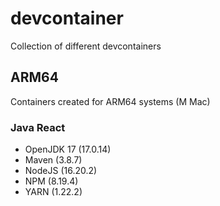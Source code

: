 # devcontainer
Collection of different devcontainers

## ARM64
Containers created for ARM64 systems (M Mac)

### Java React
* OpenJDK 17 (17.0.14)
* Maven (3.8.7)
* NodeJS (16.20.2)
* NPM (8.19.4)
* YARN (1.22.2)